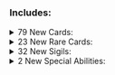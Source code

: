 ### Includes:

<details>
<summary>79 New Cards:
</summary>

| Name              | Power  | Health | Cost                                                                                                                                                                                                                                                                                               | Evolution  | Frozen Away | Tail          | Sigils                                           | Specials           | Traits                 |
| :---------------- | :----- | :----- | :------------------------------------------------------------------------------------------------------------------------------------------------------------------------------------------------------------------------------------------------------------------------------------------------- | :--------- | :---------- | :------------ | :----------------------------------------------- | :----------------- | :--------------------- |
|                   | 0      | 15     | Free                                                                                                                                                                                                                                                                                               |            |             |               | Anchored                                         |                    |
| Ancient Obol      | 0      | 3      | <img align="center" src="https://i.imgur.com/XmTnHld.png">                                                                                                                                                                                                                                         |            |             |               | Mighty Leap,<br/>Sharp Quills                    |                    |
| Apparition        | 1      | 2      | <img align="center" src="https://i.imgur.com/OYmdUg3.png">                                                                                                                                                                                                                                         |            |             |               | Random Ability                                   |                    |
| Banshee           | 1      | 1      | <img align="center" src="https://i.imgur.com/beJhD7d.png">                                                                                                                                                                                                                                         |            |             |               | Airborne                                         |                    |
| Bloody Sack       | 0      | 2      | <img align="center" src="https://i.imgur.com/beJhD7d.png">                                                                                                                                                                                                                                         |            |             |               | Gift Bearer                                      |                    |
| Bone Heap         | 0      | 1      | <img align="center" src="https://i.imgur.com/GeMgIce.png">                                                                                                                                                                                                                                         |            |             |               | Bone King                                        |                    |
| Bone Prince       | 2      | 1      | <img align="center" src="https://i.imgur.com/GeMgIce.png">                                                                                                                                                                                                                                         |            |             |               |                                                  |                    |
| Bonehound         | 2      | 3      | <img align="center" src="https://i.imgur.com/azfV5m8.png">                                                                                                                                                                                                                                         |            |             |               | Guardian                                         |                    |
| Boo Hag           | 1      | 1      | <img align="center" src="https://i.imgur.com/i9oPLUJ.png">                                                                                                                                                                                                                                         |            |             |               | Skin Crawler                                     |                    |
| Catacomb          | 0      | 10     | <img align="center" src="https://i.imgur.com/ogwt58w.png">                                                                                                                                                                                                                                         |            |             |               |                                                  | One Half Bones     |
| Centurion         | 1      | 4      | <img align="center" src="https://i.imgur.com/5EnVPo0.png">                                                                                                                                                                                                                                         |            |             |               | Armored                                          |                    |
| Chime             | 0      | 1      | Free                                                                                                                                                                                                                                                                                               |            |             |               |                                                  |                    | Structure,<br/>Terrain
| Compound Fracture | 1      | 2      | <img align="center" src="https://i.imgur.com/UvtK0PY.png">                                                                                                                                                                                                                                         |            |             |               | Sharp Quills                                     |                    |
| Dalgyal           | 0      | 2      | <img align="center" src="https://i.imgur.com/vUBgPOO.png">                                                                                                                                                                                                                                         |            |             |               | Sentry                                           |                    |
| Danse Macabre     | 3      | 3      | <img align="center" src="https://i.imgur.com/5EnVPo0.png">                                                                                                                                                                                                                                         |            |             |               | Alternating Strike,<br/>Erratic                  |                    |
| Dead Hand         | 1      | 1      | <img align="center" src="https://i.imgur.com/i9oPLUJ.png">                                                                                                                                                                                                                                         |            |             |               | Handy                                            |                    |
| Dead Tree         | 0      | 1      | Free                                                                                                                                                                                                                                                                                               |            |             |               | Mighty Leap                                      |                    | Structure,<br/>Terrain
| Deadeye           | 1      | 1      | <img align="center" src="https://i.imgur.com/i9oPLUJ.png">                                                                                                                                                                                                                                         |            |             |               | Hoarder                                          |                    |
| Disturbed Grave   | 0      | 1      | Free                                                                                                                                                                                                                                                                                               |            |             |               | Fledgling                                        |                    |
| Doll              | 0      | 2      | <img align="center" src="https://i.imgur.com/XmTnHld.png">                                                                                                                                                                                                                                         |            |             |               | Imbued                                           |                    |
| Draugr            | 0      | 1      | <img align="center" src="https://i.imgur.com/GeMgIce.png">                                                                                                                                                                                                                                         |            | Skeleton    |               | Frozen Away                                      |                    |
| Drowned Soul      | 1      | 1      | <img align="center" src="https://i.imgur.com/JmoIiwV.png">                                                                                                                                                                                                                                         |            |             |               | Touch of Death,<br/>Waterborne                   |                    |
| Exploding Pirate  | 0      | 2      | <img align="center" src="https://i.imgur.com/GeMgIce.png">                                                                                                                                                                                                                                         |            |             |               | Anchored,<br/>Lit Fuse                           |                    |
| Festering Wretch  | 1      | 1      | <img align="center" src="https://i.imgur.com/XmTnHld.png">                                                                                                                                                                                                                                         |            |             |               | Stinky                                           |                    |
| First Mate Snag   | 2      | 2      | <img align="center" src="https://i.imgur.com/azfV5m8.png">                                                                                                                                                                                                                                         |            |             |               | Hook Line And Sinker,<br/>Anchored               |                    |
| Flames            | 0      | 1      | <img align="center" src="https://i.imgur.com/beJhD7d.png">                                                                                                                                                                                                                                         |            |             |               | Brittle,<br/>Leader                              |                    |
| Flameskull        | 2      | 1      | <img align="center" src="https://i.imgur.com/5EnVPo0.png">                                                                                                                                                                                                                                         |            |             |               | Leader,<br/>Airborne                             |                    |
| Frank & Stein     | 2      | 2      | <img align="center" src="https://i.imgur.com/i9oPLUJ.png">                                                                                                                                                                                                                                         |            |             |               |                                                  |                    |
| Frost Giant       | 2      | 4      | <img align="center" src="https://i.imgur.com/ogwt58w.png">                                                                                                                                                                                                                                         |            |             |               | Bifurcated Strike                                |                    | Giant,<br/>Uncuttable
| Gashadokuro       | 2      | 3      | Free                                                                                                                                                                                                                                                                                               |            |             |               | Trifurcated Strike                               |                    |
| Ghost Ship        | 0      | 1      | <img align="center" src="https://i.imgur.com/UvtK0PY.png">                                                                                                                                                                                                                                         |            |             |               | Skeleton Crew,<br/>Waterborne                    |                    |
| Giant             | 2      | 7      | <img align="center" src="https://i.imgur.com/GeMgIce.png"><img align="center" src="https://i.imgur.com/UMfuFFS.png"><img align="center" src="https://i.imgur.com/g6cUUvP.png"><img align="center" src="https://i.imgur.com/o1qsSmA.png">                                                           |            |             |               | Bone King,<br/>Bifurcated Strike                 |                    | Giant,<br/>Uncuttable
| Glacier           | 0      | 4      | <img align="center" src="https://i.imgur.com/ogwt58w.png">                                                                                                                                                                                                                                         |            |             |               | Frozen Away                                      |                    | Giant,<br/>Uncuttable
| Gravebard         | 1      | 1      | <img align="center" src="https://i.imgur.com/UvtK0PY.png">                                                                                                                                                                                                                                         |            |             |               | Leader                                           |                    |
| Gravedigger       | 0      | 3      | <img align="center" src="https://i.imgur.com/GeMgIce.png">                                                                                                                                                                                                                                         |            |             |               | Bone Digger                                      |                    |
| Haltia            | 1      | 1      | <img align="center" src="https://i.imgur.com/OYmdUg3.png">                                                                                                                                                                                                                                         |            |             |               | Shield Latch,<br/>Airborne                       |                    |
| Haunted Mirror    | Mirror | 2      | <img align="center" src="https://i.imgur.com/OYmdUg3.png">                                                                                                                                                                                                                                         |            |             |               |                                                  | Mirror             |
| Hell Hound        | 1      | 9      | <img align="center" src="https://i.imgur.com/i9oPLUJ.png">                                                                                                                                                                                                                                         |            |             |               | Burrower,<br/>Mighty Leap                        | HellHound's Thirst |
| Hellhand          | 1      | 1      | <img align="center" src="https://i.imgur.com/i9oPLUJ.png">                                                                                                                                                                                                                                         |            |             |               | Brittle Latch                                    |                    |
| Ice Cube          | 1      | 1      | <img align="center" src="https://i.imgur.com/i9oPLUJ.png">                                                                                                                                                                                                                                         |            |             |               | Cold Front                                       |                    |
| Jikininki         | 0      | 2      | <img align="center" src="https://i.imgur.com/OYmdUg3.png">                                                                                                                                                                                                                                         |            |             |               | Scavenger                                        |                    |
| Kennel            | 0      | 3      | Free                                                                                                                                                                                                                                                                                               |            | Bonehound   |               | Frozen Away                                      |                    | Structure,<br/>Terrain
| La Llorona        | 1      | 1      | <img align="center" src="https://i.imgur.com/9tZzgbv.png">                                                                                                                                                                                                                                         |            |             |               | Waterborne                                       |                    |
| Manananggal       | 3      | 3      | <img align="center" src="https://i.imgur.com/66XMPEU.png">                                                                                                                                                                                                                                         |            |             |               | Airborne                                         |                    |
| Moroi             | 1      | 1      | <img align="center" src="https://i.imgur.com/9tZzgbv.png">                                                                                                                                                                                                                                         |            |             |               | Soul Sucker                                      |                    |
| Mummy Lord        | 3      | 3      | <img align="center" src="https://i.imgur.com/66XMPEU.png">                                                                                                                                                                                                                                         |            |             |               |                                                  |                    |
| Nixie             | 2      | 1      | <img align="center" src="https://i.imgur.com/i9oPLUJ.png">                                                                                                                                                                                                                                         |            |             |               | Latch Submerge                                   |                    |
| Plague Doctor     | 1      | 1      | <img align="center" src="https://i.imgur.com/5EnVPo0.png">                                                                                                                                                                                                                                         |            |             |               | Touch of Death                                   |                    |
| Polly             | 3      | 1      | <img align="center" src="https://i.imgur.com/UvtK0PY.png">                                                                                                                                                                                                                                         |            |             |               | Brittle,<br/>Airborne                            |                    |
| Poltergeist       | 1      | 1      | <img align="center" src="https://i.imgur.com/9tZzgbv.png">                                                                                                                                                                                                                                         |            |             |               | Airborne,<br/>Waterborne                         |                    |
| Possessed Armour  | 1      | 2      | <img align="center" src="https://i.imgur.com/JmoIiwV.png">                                                                                                                                                                                                                                         |            |             |               | Looter                                           |                    |
| Privateer         | 1      | 1      | <img align="center" src="https://i.imgur.com/UvtK0PY.png">                                                                                                                                                                                                                                         |            |             |               | Anchored,<br/>Sniper                             |                    |
| Project           | 1      | 3      | <img align="center" src="https://i.imgur.com/i9oPLUJ.png">                                                                                                                                                                                                                                         |            |             |               | Chaos Strike                                     |                    |
| Revenant          | 3      | 1      | <img align="center" src="https://i.imgur.com/XmTnHld.png">                                                                                                                                                                                                                                         |            |             |               | Brittle                                          |                    |
| Rising Hunger     | 0      | 2      | Free                                                                                                                                                                                                                                                                                               |            |             |               | Fledgling,<br/>Bone King                         |                    |
| Rot               | 1      | 2      | <img align="center" src="https://i.imgur.com/i9oPLUJ.png">                                                                                                                                                                                                                                         |            |             | Twitching Arm | Loose Limb                                       |                    |
| Sarcophagus       | 0      | 2      | <img align="center" src="https://i.imgur.com/UvtK0PY.png">                                                                                                                                                                                                                                         | Mummy Lord |             |               | Fledgling                                        |                    |
| Shipwreck         | 0      | 3      | Free                                                                                                                                                                                                                                                                                               |            |             |               | Sharp Quills                                     |                    | Structure,<br/>Terrain
| Skelemagus        | 4      | 1      | <img align="center" src="https://i.imgur.com/JmoIiwV.png">                                                                                                                                                                                                                                         |            |             |               | Brittle                                          |                    |
| Skeleton Army     | 1      | 2      | <img align="center" src="https://i.imgur.com/i9oPLUJ.png">                                                                                                                                                                                                                                         |            |             |               | Skeleton Horde                                   |                    |
| Sluagh            | 1      | 1      | <img align="center" src="https://i.imgur.com/vUBgPOO.png">                                                                                                                                                                                                                                         |            |             |               | Airborne                                         |                    |
| Spectrabbit       | 0      | 1      | Free                                                                                                                                                                                                                                                                                               |            |             |               |                                                  |                    |
| Spiny Vertebrae   | 0      | 1      | Free                                                                                                                                                                                                                                                                                               |            |             |               | Sharp Quills                                     |                    |
| Summoner          | 1      | 1      | <img align="center" src="https://i.imgur.com/UvtK0PY.png">                                                                                                                                                                                                                                         |            |             |               | Bifurcated Strike                                |                    |
| Swashbuckler      | 1      | 2      | Free                                                                                                                                                                                                                                                                                               |            |             |               | Raider,<br/>Anchored                             |                    |
| Tampered Coffin   | 0      | 1      | Free                                                                                                                                                                                                                                                                                               |            |             |               | Boneless                                         |                    |
| The Bonelord      | 1      | 20     | <img align="center" src="https://i.imgur.com/GeMgIce.png"><img align="center" src="https://i.imgur.com/UMfuFFS.png"><img align="center" src="https://i.imgur.com/r1Q62Ck.png"><img align="center" src="https://i.imgur.com/r1Q62Ck.png"><img align="center" src="https://i.imgur.com/r1Q62Ck.png"> |            |             |               | Giant Strike,<br/>Mighty Leap,<br/>Made Of Stone |                    | Giant,<br/>Uncuttable
| The Walkers       | 1      | 2      | <img align="center" src="https://i.imgur.com/UvtK0PY.png">                                                                                                                                                                                                                                         |            |             |               | Bone King                                        |                    |
| Tomb Robber       | 0      | 1      | Free                                                                                                                                                                                                                                                                                               |            |             |               | Disinter                                         |                    |
| Trap Test         | 0      | 1      | Free                                                                                                                                                                                                                                                                                               |            |             |               | Bone Digger,<br/>Steel Trap,<br/>Haunter         |                    |
| Twitching Arm     | 0      | 1      | Free                                                                                                                                                                                                                                                                                               |            |             |               |                                                  |                    |
| Vellum            | 0      | 2      | Free                                                                                                                                                                                                                                                                                               |            |             |               |                                                  |                    | Pelt
| Vengeful Spirit   | 1      | 1      | <img align="center" src="https://i.imgur.com/9tZzgbv.png">                                                                                                                                                                                                                                         |            |             |               |                                                  |                    |
| Warding Presence  | 0      | 1      | Free                                                                                                                                                                                                                                                                                               |            |             |               |                                                  |                    |
| Warthr            | 0      | 3      | <img align="center" src="https://i.imgur.com/OYmdUg3.png">                                                                                                                                                                                                                                         |            |             |               | Burrower                                         |                    |
| Wechuge           | 1      | 2      | <img align="center" src="https://i.imgur.com/i9oPLUJ.png">                                                                                                                                                                                                                                         |            |             |               | Bifurcated Strike                                |                    |
| Wight             | 2      | 1      | <img align="center" src="https://i.imgur.com/i9oPLUJ.png">                                                                                                                                                                                                                                         |            |             |               | Corpse Eater                                     |                    |
| Will 'O' The Wisp | 0      | 1      | <img align="center" src="https://i.imgur.com/GeMgIce.png">                                                                                                                                                                                                                                         |            |             |               | Spirit Bearer                                    |                    |
| Zombie            | 1      | 1      | <img align="center" src="https://i.imgur.com/beJhD7d.png">                                                                                                                                                                                                                                         |            |             |               |                                                  |                    |

</details>

<details>
<summary>23 New Rare Cards:
</summary>

| Name              | Power         | Health | Cost                                                                                                                                                                                                                                     | Evolution | Frozen Away | Tail            | Sigils                             | Specials                | Traits | Tribes |
| :---------------- | :------------ | :----- | :--------------------------------------------------------------------------------------------------------------------------------------------------------------------------------------------------------------------------------------- | :-------- | :---------- | :-------------- | :--------------------------------- | :---------------------- | :----- | :----- |
| Animator          | 1             | 1      | <img align="center" src="https://i.imgur.com/JmoIiwV.png">                                                                                                                                                                               |           |             |                 | Puppeteer                          |                                 |
| Bal-Bal           | 1             | 2      | <img align="center" src="https://i.imgur.com/5EnVPo0.png">                                                                                                                                                                               |           |             |                 | Bone Thief,<br/>Burrower           |                                 |
| Bone Collective   | 0             | 1      | <img align="center" src="https://i.imgur.com/beJhD7d.png">                                                                                                                                                                               |           |             |                 | Enlarge,<br/>Waterborne            |                                 |
| Bone Lord's Horn  | 0             | 1      | <img align="center" src="https://i.imgur.com/XmTnHld.png"> <img align="center" src="https://i.imgur.com/vUBgPOO.png">                                                                                                                    |           | Bone Prince |                 | Frozen Away,<br/>Bone King         |                                 |
| Calavera Catrina  | 2             | 2      | <img align="center" src="https://i.imgur.com/66XMPEU.png">                                                                                                                                                                               |           |             |                 | Marching Dead                      |                                 |
| Death Knell       | BellProximity | 2      | <img align="center" src="https://i.imgur.com/66XMPEU.png">                                                                                                                                                                               |           |             |                 | Bellist                            | BellProximity,<br/>Daus         |
| Dybbuk            | 0             | 1      | <img align="center" src="https://i.imgur.com/XmTnHld.png">                                                                                                                                                                               |           |             |                 | Possessive                         |                                 |
| Fylgja            | 2             | 3      | <img align="center" src="https://i.imgur.com/66XMPEU.png">                                                                                                                                                                               |           |             |                 | Guarding Presence                  |                                 |
| Headless Horseman | 5             | 5      | <img align="center" src="https://i.imgur.com/GeMgIce.png"><img align="center" src="https://i.imgur.com/UMfuFFS.png"><img align="center" src="https://i.imgur.com/g6cUUvP.png"><img align="center" src="https://i.imgur.com/jnK5NEz.png"> |           |             |                 | Airborne,<br/>Sprinter             |                                 |
| Hydra             | 1             | 1      | <img align="center" src="https://i.imgur.com/i9oPLUJ.png">                                                                                                                                                                               |           |             |                 | Unkillable,<br/>Trifurcated Strike |                                 |
| Mass Grave        | 0             | 2      | <img align="center" src="https://i.imgur.com/UvtK0PY.png">                                                                                                                                                                               |           |             |                 | Fledgling,<br/>Bone King           |                                 |
| Necromancer       | 1             | 2      | <img align="center" src="https://i.imgur.com/XmTnHld.png">                                                                                                                                                                               |           |             |                 | Handy                              |                                 |
| Nosferat          | 3             | 1      | <img align="center" src="https://i.imgur.com/66XMPEU.png">                                                                                                                                                                               |           |             |                 | Brittle Latch(x2)                  |                                 |
| Pharaoh's Pets    | 3             | 1      | <img align="center" src="https://i.imgur.com/UvtK0PY.png">                                                                                                                                                                               |           |             |                 | Brittle,<br/>Unkillable            |                                 |
| Ripper            | 6             | 6      | <img align="center" src="https://i.imgur.com/aH4bIq4.png">                                                                                                                                                                               |           |             |                 | Brittle                            |                                 |
| Screaming Skull   | 1             | 1      | <img align="center" src="https://i.imgur.com/beJhD7d.png">                                                                                                                                                                               |           |             |                 | Area Of Effect Strike              |                                 |
| Silbon            | 3             | 2      | <img align="center" src="https://i.imgur.com/azfV5m8.png">                                                                                                                                                                               |           |             |                 | Inverted Strike,<br/>Sprinter      |                                 |
| Slinger's Soul    | 2             | 3      | <img align="center" src="https://i.imgur.com/UvtK0PY.png"> <img align="center" src="https://i.imgur.com/9tZzgbv.png">                                                                                                                    |           |             |                 | Soul Shot                          |                                 |
| Spirit of Ember   | 1             | 3      | <img align="center" src="https://i.imgur.com/mBwmFpx.png">                                                                                                                                                                               |           |             |                 | Flame Strafe                       |                                 |
| Sporedigger       | 0             | 3      | <img align="center" src="https://i.imgur.com/GeMgIce.png">                                                                                                                                                                               |           |             |                 | Bone Digger(x2)                    |                         | Fused
| Writher           | 3             | 1      | <img align="center" src="https://i.imgur.com/azfV5m8.png">                                                                                                                                                                               |           |             | Spiny Vertebrae | Loose Limb                         |                                 |
| Wyvern            | 1             | 1      | <img align="center" src="https://i.imgur.com/XmTnHld.png">                                                                                                                                                                               |           |             |                 | Screeching Call                    |                                 |
| Yellowbeard       | 2             | 2      | <img align="center" src="https://i.imgur.com/azfV5m8.png">                                                                                                                                                                               |           |             |                 | Sea Shanty,<br/>Anchored           |                                 |

</details>

<details>
<summary>32 New Sigils:
</summary>

| Name                  | Description                                                                                                                                                                    |
| :-------------------- |:-------------------------------------------------------------------------------------------------------------------------------------------------------------------------------|
| Alternating Strike    | A card bearing this sigil alternates between striking the opposing space to the left and right from it.                                                                        |
| Anchored              | A card bearing this sigil is unaffected by the motion of the ship.                                                                                                             |
| Area Of Effect Strike | A card bearing this sigil will strike its adjacent slots, and each opposing space to the left, right, and center of it.                                                        |
| Bone Thief            | When A card bearing this sigil kills another creature, gain 2 bone.                                                                                                            |
| Boneless              | A card bearing this sigil yields no bones upon death.                                                                                                                          |
| Chaos Strike          | A card bearing this sigil will strike each opposing space to the left, right, and center of it, randomly.                                                                      |
| Cold Front            | When A card bearing this sigil perishes, the card opposing it is Frozen Away if not already frozen.                                                                            |
| Disinter              | Pay 2 Bones to create a Skeleton in your hand.                                                                                                                                 |
| Enraged Giant         | A card bearing this sigil will strike each opposing space.                                                                                                                     |
| Erratic               | At the end of the owner's turn, A card bearing this sigil will move in a random direction.                                                                                     |
| Flame Strafe          | Whenever A card bearing this sigil moves, it leaves a trail of Embers. The warmth of the Embers shall enlighten nearby cards.                                                  |
| Giant Strike          | A card bearing this sigil will strike each opposing space. If only one creature is in the opposing spaces, this card will strike that creature twice.                          |
| Guarding Presence     | When an opposing creature is placed opposite to an empty space, A card bearing this sigil will move to that empty space.                                                       |
| Haunter               | When A card bearing this sigil perishes, it haunts the space it died in. The first creature played on this space gain its old sigils.                                          |
| Hook Line And Sinker  | When A card bearing this sigil perishes, the creature in the opposing slot is dragged onto the owner's side of the board.                                                      |
| Imbued                | When a non-brittle ally card perishes, A card bearing this sigil gains 1 power.                                                                                                |
| Inverted Strike       | A card bearing this sigil will strike the opposing slot as if the board was flipped. A card in the far left slot will attack the opposing far right slot.                      |
| Latch Submerge        | When A card bearing this sigil perishes, its owner chooses a creature to gain the Waterborne sigil.                                                                            |
| Lit Fuse              | A card bearing this sigil loses 1 health per turn. When A card bearing this sigil dies, the creature opposing it, as well as adjacent friendly creatures, are dealt 10 damage. |
| Loose Limb            | When A card bearing this sigil would be struck, a severed limb is created in its place and this card moves into an adjacent open slot.                                         |
| Marching Dead         | When A card bearing this sigil is played, also play the cards in your hand that were adjacent to this card for free.                                                           |
| Possessive            | A card bearing this sigil cannot be attacked from the opposing slot. The opposing slot, if possible, instead attacks one of its adjacent friendly cards.                       |
| Puppeteer             | Cards on the owner's side of the field are unaffected by Brittle.                                                                                                              |
| Raider                | A card bearing this sigil will strike its adjacent slots, except other Raiders.                                                                                                |
| Random Ability        | When A card bearing this sigil is drawn, this sigil is replaced with another sigil at random.                                                                                  |
| Screeching Call       | Pay 2 Energy for A card bearing this sigil to summon a Wyvern in your hand.                                                                                                    |
| Sea Shanty            | A card bearing this sigil empowers each Skeleton on the owner's side of the board, providing a +1 buff their power.                                                            |
| Skeleton Horde        | When A card bearing this sigil is played, a Skeleton is created in each empty space on the owner's side. [define:Skeleton]                                                     |
| Skin Crawler          | A card bearing this sigil will attempt to find a host in an adjacent friendly slot, hiding under it providing a +1/+1 buff. Cards on the left take priority.                   |
| Soul Shot             | Pay 1 Energy to deal 1 damage to the creature across from A card bearing this sigil.                                                                                           |
| Soul Sucker           | When an opponent creature perishes, A card bearing this sigil will store 1 soul energy, up to 4. Activating this sigil will add 1 soul energy to your current energy counter.  |
| Spirit Bearer         | When A card bearing this sigil is played, it provides an energy soul to its owner.                                                                                             |

</details>

<details>
<summary>2 New Special Abilities:
</summary>

| Name               | Description                                                                                                                               |
| :----------------- | :---------------------------------------------------------------------------------------------------------------------------------------- |
| HellHound's Thirst | [creature] gains 1 attack for each bone the player currently has.                                                                         |
| One Half Bones     | The value represented with this sigil will be equal to half the number of Bone Tokens owned by the owner of the creature with this sigil. |

</details>
